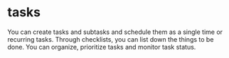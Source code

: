 # tasks


You can create tasks and subtasks and schedule them as a single time or recurring tasks. Through checklists, you can list down the things to be done. You can organize, prioritize tasks and monitor task status.
